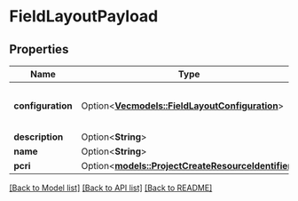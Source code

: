 # FieldLayoutPayload

## Properties

Name | Type | Description | Notes
------------ | ------------- | ------------- | -------------
**configuration** | Option<[**Vec<models::FieldLayoutConfiguration>**](FieldLayoutConfiguration.md)> | The field layout configuration. See https://developer.atlassian.com/cloud/jira/platform/rest/v3/api-group-issue-field-configurations/\\#api-rest-api-3-fieldconfiguration-post | [optional]
**description** | Option<**String**> | The description of the field layout | [optional]
**name** | Option<**String**> | The name of the field layout | [optional]
**pcri** | Option<[**models::ProjectCreateResourceIdentifier**](ProjectCreateResourceIdentifier.md)> |  | [optional]

[[Back to Model list]](../README.md#documentation-for-models) [[Back to API list]](../README.md#documentation-for-api-endpoints) [[Back to README]](../README.md)


